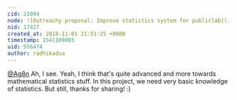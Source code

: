 ```yaml
---
cid: 21094
node: ![Outreachy proposal: Improve statistics system for publiclab](../notes/radhikadua/10-30-2018/outreachy-proposal-improve-statistics-system-for-publiclab)
nid: 17427
created_at: 2018-11-01 21:51:25 +0000
timestamp: 1541109085
uid: 556474
author: radhikadua
---
```


[@Ag8n](/profile/Ag8n) Ah, I see. Yeah, I think that's quite advanced and more towards mathematical statistics stuff. In this project, we need very basic knowledge of statistics. But still, thanks for sharing! :) 